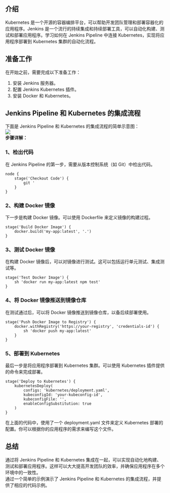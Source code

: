 <a name="DBYXW"></a>
## **介绍**
Kubernetes 是一个开源的容器编排平台，可以帮助开发团队管理和部署容器化的应用程序。Jenkins 是一个流行的持续集成和持续部署工具，可以自动化构建、测试和部署应用程序。学习如何在 Jenkins Pipeline 中连接 Kubernetes，实现将应用程序部署到 Kubernetes 集群的自动化流程。
<a name="ZULOL"></a>
## 准备工作
在开始之前，需要完成以下准备工作：

1. 安装 Jenkins 服务器。
2. 配置 Jenkins Kubernetes 插件。
3. 安装 Docker 和 Kubernetes。
<a name="dtA0P"></a>
## Jenkins Pipeline 和 Kubernetes 的集成流程
下面是 Jenkins Pipeline 和 Kubernetes 的集成流程的简单示意图： <br />![](https://cdn.nlark.com/yuque/0/2023/png/396745/1697983039267-091140dc-1ff3-4905-8f57-e30f4742e104.png#averageHue=%23fdfddb&clientId=u745e6274-c19e-4&from=paste&id=u1dee042b&originHeight=601&originWidth=442&originalType=url&ratio=2.5&rotation=0&showTitle=false&status=done&style=none&taskId=u88d3cd4a-398a-45c8-8224-1fb0d931365&title=)<br />**步骤详解：**
<a name="J5IYD"></a>
### 1、检出代码
在 Jenkins Pipeline 的第一步，需要从版本控制系统（如 Git）中检出代码。
```
node {
    stage('Checkout Code') {
        git '
    }
}
```
<a name="mcgi7"></a>
### 2、构建 Docker 镜像
下一步是构建 Docker 镜像。可以使用 Dockerfile 来定义镜像的构建过程。
```
stage('Build Docker Image') {
    docker.build('my-app:latest', '.')
}
```
<a name="lWEa3"></a>
### 3、测试 Docker 镜像
在构建 Docker 镜像后，可以对镜像进行测试。这可以包括运行单元测试、集成测试等。
```
stage('Test Docker Image') {
    sh 'docker run my-app:latest npm test'
}
```
<a name="HzRoU"></a>
### 4、将 Docker 镜像推送到镜像仓库
在测试通过后，可以将 Docker 镜像推送到镜像仓库，以备后续部署使用。
```
stage('Push Docker Image to Registry') {
    docker.withRegistry('https://your-registry', 'credentials-id') {
        sh 'docker push my-app:latest'
    }
}
```
<a name="bTla0"></a>
### 5、部署到 Kubernetes
最后一步是将应用程序部署到 Kubernetes 集群。可以使用 Kubernetes 插件提供的命令来完成部署。
```
stage('Deploy to Kubernetes') {
    kubernetesDeploy(
        configs: 'kubernetes/deployment.yaml',
        kubeconfigId: 'your-kubeconfig-id',
        kubeconfigFile: '',
        enableConfigSubstitution: true
    )
}
```
在上面的代码中，使用了一个 deployment.yaml 文件来定义 Kubernetes 部署的配置。你可以根据你的应用程序的需求来编写这个文件。
<a name="hDABe"></a>
## 总结
通过将 Jenkins Pipeline 和 Kubernetes 集成在一起，可以实现自动化地构建、测试和部署应用程序。这样可以大大提高开发团队的效率，并确保应用程序在多个环境中的一致性。<br />通过一个简单的示例演示了 Jenkins Pipeline 和 Kubernetes 的集成流程，并提供了相应的代码示例。
